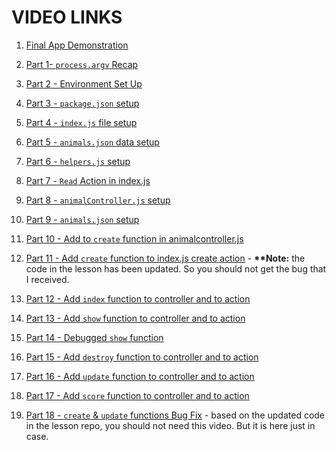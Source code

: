 # VIDEO LINKS

1. [Final App Demonstration](https://drive.google.com/file/d/1St9xYcKepymnYnKY1Pzq_3PwyjyW2Moo/view?usp=sharing)

1. [Part 1- `process.argv` Recap](https://drive.google.com/file/d/1QgDanhB1W3wbS5V1bP-LNdhVS3PAUqDV/view?usp=sharing)

1. [Part 2 - Environment Set Up](https://drive.google.com/file/d/14pkT7SFDYh4gwHj1y_xNtDaTISyh7QzS/view?usp=drive_link)

1. [Part 3 - `package.json` setup](https://drive.google.com/file/d/1DP3lPVMxMltaWkAnwOSz699HgrTrKw5V/view?usp=drive_link)

1. [Part 4 - `index.js` file setup](https://drive.google.com/file/d/1wOWtLW2-XTogFcgFK2wL5ZY49GrHbQdx/view?usp=drive_link)

1. [Part 5 - `animals.json` data setup](https://drive.google.com/file/d/1IyAK1nY6_PIxj1WEqpeQeGT6tL1rAlZp/view?usp=drive_link)

1. [Part 6 - `helpers.js` setup](https://drive.google.com/file/d/1Gak7XUZuGLhYpKHz0N4jWFWwANUigYdR/view?usp=drive_link)

1. [Part 7 - `Read` Action in index.js](https://drive.google.com/file/d/16G5JIMvvvwpbpMZoT0IaRmawO-Yv_X2h/view?usp=drive_link)

1. [Part 8 - `animalController.js` setup](https://drive.google.com/file/d/1SLjQ6FmYmdwViA_u4PWNV-e2IsdHi4Bj/view?usp=drive_link)

1. [Part 9 - `animals.json` setup](https://drive.google.com/file/d/1Sg349FziUL80pls8NcJHdXniY-8z6uWo/view?usp=drive_link)

1. [Part 10 - Add to `create` function in animalcontroller.js](https://drive.google.com/file/d/1Nm88FioJt8LKCyxY0AcVIRLlhKfCZrUO/view?usp=drive_link)

1. [Part 11 - Add `create` function to index.js create action](https://drive.google.com/file/d/1JZjzhJT39L173H9mJ9bXkhmTL6go0jNW/view?usp=drive_link) - **\*\*Note:** the code in the lesson has been updated. So you should not get the bug that I received.

1. [Part 12 - Add `index` function to controller and to action](https://drive.google.com/file/d/1x8DyEstKRi-jhatAZ7sw_eL5ByMVtONV/view?usp=drive_link)

1. [Part 13 - Add `show` function to controller and to action](https://drive.google.com/file/d/15b-Dkh07H439riNJZdkkmgcp2u-xGOj_/view?usp=drive_link)

1. [Part 14 - Debugged `show` function](https://drive.google.com/file/d/1EPQlzq6pMebDmv5qBAE7tmVGOaimgmfD/view?usp=drive_link)

1. [Part 15 - Add `destroy` function to controller and to action](https://drive.google.com/file/d/1nZLV1b7sB6OJl_8eERAxrKcmC121t8HN/view?usp=drive_link)

1. [Part 16 - Add `update` function to controller and to action](https://drive.google.com/file/d/16NBzBQ-ywh-QJg5zHAPbNZOgsy4_f8WE/view?usp=drive_link)

1. [Part 17 - Add `score` function to controller and to action](https://drive.google.com/file/d/1SJOlLuotiXXlVFvzD1AHrB31HkSlfLM7/view?usp=drive_link)

1. [Part 18 - `create` & `update` functions Bug Fix](https://drive.google.com/file/d/1WjUv8RGtoabjosnjv64HYHIdQWK2M2b-/view?usp=drive_link) - based on the updated code in the lesson repo, you should not need this video. But it is here just in case.

